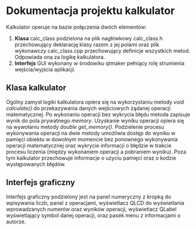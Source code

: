 # Dokumentacja projektu kalkulator
Kalkulator operuje na bazie połączenia dwóch elementów:
1. **Klasa** calc_class podzielona na plik nagłówkowy calc_class.h przechowujący deklarację klasy razem z jej polami oraz plik wykonawczy calc_class.cpp przechowujący definicje wszystkich metod. Odpowiada ona za logikę kalkulatora.
2. **Interfejs** GUI wykonany w środowiku qtmaker pełniący rolę strumienia wejścia/wyjścia aplikacji.

 
## Klasa kalkulator
Ogólny zamysł logiki kalkulatora opiera się na wykorzystaniu metody *void calculate()* do przekazywania danych wejściowych żądanej operacji matematycznej. Po wykonaniu operacji bez wykrycia błędu metoda zapisuje wynik do pola prywatnego *memory*. Uzyskanie wyniku operacji opiera się na wywołaniu metody *double get_memory()*. Podzielenie procesu wykonywania operacji na dwie metody umożliwia dostęp do wyniku w pamięci obiektu w dowolnym momencie bez ponownego wykonywania operacji matematycznej oraz wykrycie informacji o błędzie w trakcie procesu liczenia (między wykonaniem operacji a pobraniem wyniku). Poza tym kalkulator przechowuje informacje o użyciu pamięci oraz o kodzie występowanych błędów.



## Interfejs graficzny
Interfejs graficzny podzielony jest na panel numeryczny z kropką do wpisywania liczb, panel z operacjami, wyświetlacz QLCD do wyświetlania wprowadzanych numerów oraz wyników operacji, wyświetlacz QLabel wyświetlający symbol danej operacji, oraz pasek menu z informacjami o autorze.
